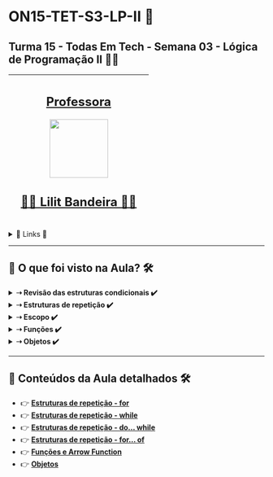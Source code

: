 
# ON15-TET-S3-LP-II 🤝

## Turma 15 - Todas Em Tech - Semana 03 - Lógica de Programação II 👩‍💻


| [<br><sub></sub>]() |  [<h2>Professora</h2><img src="https://avatars.githubusercontent.com/u/73290609?v=4" width=115><br><h2>👩‍🏫 Lilit Bandeira ✍🏽</h2>](https://github.com/lilitbandeira) |  [<br><sub></sub>]() |
| :---: | :---: | :---: | 


<details>
  <summary>
    <span>🔗 Links 🔗</span>
  </summary>
  <div>    
    * 📌<a href="https://www.youtube.com/watch?v=CAY07KB8AJw&list=PLymAQGA_lVagCUqYtEgogYohW4KJil1Qw&index=6">Link da aula - Parte 1</a><br/>
    * 📌<a href="https://www.youtube.com/watch?v=YROp0feDLLQ&list=PLymAQGA_lVagCUqYtEgogYohW4KJil1Qw&index=7">Link da aula - Parte 2</a><br/>
    * 📌<a href="https://www.youtube.com/watch?v=rt0mSdDJMVE&list=PLymAQGA_lVagCUqYtEgogYohW4KJil1Qw&index=8">Link da aula - Reforço</a><br/>
    * 📌<a href="https://github.com/reprograma/ON15-TET-S3-LP-II">Link do Repositório da Aula</a><br/>
  </div>
</details>

___
##  👀 O que foi visto na Aula? 🛠️
<details>
    <summary>
      <strong>➝ Revisão das estruturas condicionais ✔️</strong>
    </summary>    
    <div align="center">        
      <table border=1>             
        <tr>
          <td align="center">👉</td>                
          <td>If / else</td>                
          <td align="center">✅</td>
        </tr>
        <tr> 
          <td align="center">👉</td>
          <td>Switch / case</td>                
          <td align="center">✅</td>
        </tr>        
      </table>               
    </div>
</details>

<details>
    <summary>
      <strong>➝ Estruturas de repetição ✔️</strong>
    </summary>    
    <div align="center">        
      <table border=1>             
        <tr>
          <td align="center">👉</td>                
          <td>for</td>                
          <td align="center">✅</td>
        </tr>
        <tr> 
          <td align="center">👉</td>
          <td>while</td>                
          <td align="center">✅</td>
        </tr>
        <tr>    
          <td align="center">👉</td>            
          <td>do... while</td>                
          <td align="center">✅</td>
        </tr>
	<tr>    
          <td align="center">👉</td>            
          <td>for... of</td>                
          <td align="center">✅</td>
        </tr>	
      </table>               
    </div>
</details>

<details>
    <summary>
      <strong>➝ Escopo ✔️</strong>
    </summary>    
    <div align="center">        
      <table border=1>             
        <tr>
          <td align="center">👉</td>                
          <td>É o contexto atual de execução, em que valores e expressões são "visíveis" ou podem ser referenciadas. (MDN) Podemos entender como um "lugar/parte" do código</td>                
          <td align="center">✅</td>
        </tr>       
      </table>               
    </div>
</details>

<details>
    <summary>
      <strong>➝ Funções ✔️</strong>
    </summary>    
    <div align="center">        
      <table border=1>             
        <tr>
          <td align="center">👉</td>                
          <td>Declarando uma função</td>                
          <td align="center">✅</td>
        </tr>
        <tr> 
          <td align="center">👉</td>
          <td>Arrow Function</td>                
          <td align="center">✅</td>
        </tr>
      </table>               
    </div>
</details>

<details>
    <summary>
      <strong>➝ Objetos ✔️</strong>
    </summary>    
    <div align="center">        
      <table border=1>             
        <tr>
          <td align="center">👉</td>                
          <td>Criando um objeto</td>                
          <td align="center">✅</td>
        </tr>
        <tr> 
          <td align="center">👉</td>
          <td>Notação de ponto - Digitando o ponto, podemos acessar todos as propriedades e métodos encapsuladas dentro do objeto</td>                
          <td align="center">✅</td>
        </tr>
        <tr>    
          <td align="center">👉</td>            
          <td>Notação de cochetes - Usamos as chaves (como strings) para acessar o valor de um item</td>                
          <td align="center">✅</td>
        </tr>
	      <tr>    
          <td align="center">👉</td>            
          <td>Desestruturando um objeto</td>                
          <td align="center">✅</td>
        </tr>
	      <tr>    
          <td align="center">👉</td>            
          <td>Objeto Date e seus métodos</td>                
          <td align="center">✅</td>
        </tr>
      </table>               
    </div>
</details>

___
##  🔨 Conteúdos da Aula detalhados 🛠️

  * 👉 [**Estruturas de repetição - for** ](README1.md)
  * 👉 [**Estruturas de repetição - while** ](README2.md)
  * 👉 [**Estruturas de repetição - do... while** ](README3.md)
  * 👉 [**Estruturas de repetição - for... of** ](README4.md)
  * 👉 [**Funções e Arrow Function** ](README5.md)
  * 👉 [**Objetos** ](README6.md)


